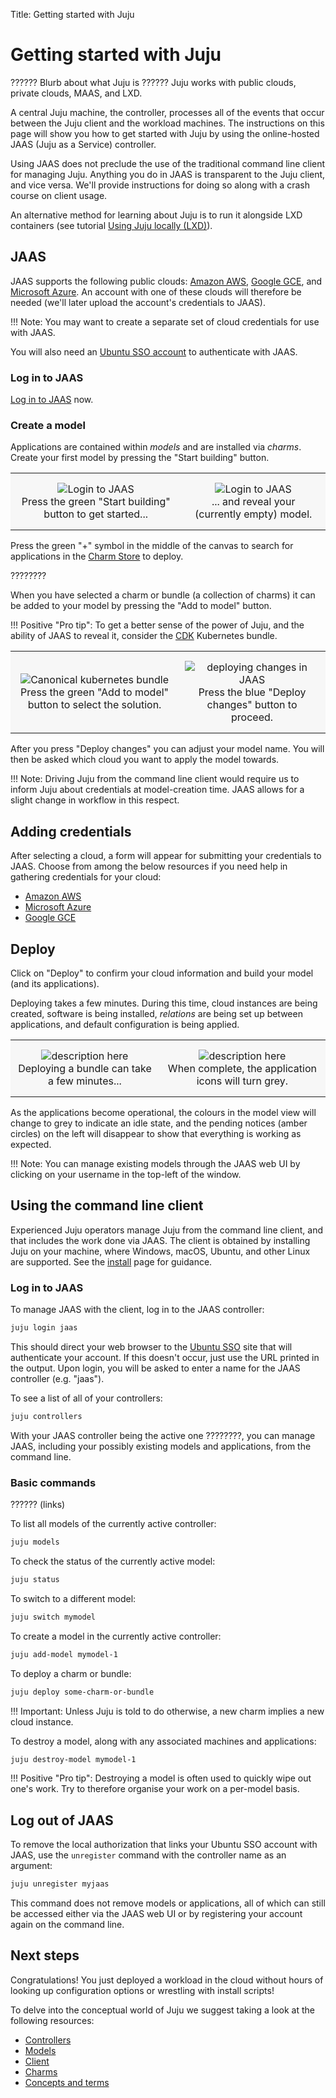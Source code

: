 Title: Getting started with Juju

# Getting started with Juju

?????? Blurb about what Juju is ??????
Juju works with public clouds, private clouds, MAAS, and LXD. 

A central Juju machine, the controller, processes all of the events that occur
between the Juju client and the workload machines. The instructions on this
page will show you how to get started with Juju by using the online-hosted JAAS
(Juju as a Service) controller.

Using JAAS does not preclude the use of the traditional command line client for
managing Juju. Anything you do in JAAS is transparent to the Juju client, and
vice versa. We'll provide instructions for doing so along with a crash course
on client usage.

An alternative method for learning about Juju is to run it alongside LXD
containers (see tutorial [Using Juju locally (LXD)][tutorial-lxd]).

## JAAS

JAAS supports the following public clouds: [Amazon AWS][clouds-aws],
[Google GCE][clouds-gce], and [Microsoft Azure][clouds-azure]. An account with
one of these clouds will therefore be needed (we'll later upload the account's
credentials to JAAS).

!!! Note:
    You may want to create a separate set of cloud credentials for use with
    JAAS.

You will also need an [Ubuntu SSO account][ubuntu-sso] to authenticate with
JAAS.

### Log in to JAAS

[Log in to JAAS][jaas-login] now.

### Create a model

Applications are contained within *models* and are installed via *charms*.
Create your first model by pressing the "Start building" button.

<style>
table th, table td {
    background: #f7f7f7;
    border: 0px solid;
    padding: 15px 10px;
}

table.logos {
    background: #f7f7f7;
    border: 0px solid;
    padding: 4px 4px;
}

table.logos th, table.logos td{
    align="center";
    valign="center";
    border: 8px;
    border-style: solid;
    border-color: #ffffff;
  }
</style>

<table width="500" border-width="0px" cellpadding="5">

<tr>

<td align="center" valign="center" border-width="0px" >
<img src="https://assets.ubuntu.com/v1/f75d51b5-jaas-login-1.png" alt="Login to JAAS" />
<br />
Press the green "Start building" button to get started...
</td>

<td align="center" valign="center" border-width="0px">
<img src="https://assets.ubuntu.com/v1/df8c587c-jaas-login-2.png" alt="Login to JAAS" />
<br />
... and reveal your (currently empty) model.
</td>

</tr>

</table>

Press the green "+" symbol in the middle of the canvas to search for
applications in the [Charm Store][charm-store] to deploy.

????????

When you have selected a charm or bundle (a collection of charms) it can be
added to your model by pressing the "Add to model" button.

!!! Positive "Pro tip":
    To get a better sense of the power of Juju, and the ability of JAAS to
    reveal it, consider the [CDK][charm-cdk] Kubernetes bundle.

<table width="500" border-width="0px" cellpadding="5">

<tr>

<td align="center" valign="center" border-width="0px" >
<img src="https://assets.ubuntu.com/v1/d028b6af-jaas-kubernetes.png" alt="Canonical kubernetes bundle" />
<br />
Press the green "Add to model" button to select the solution.
</td>

<td align="center" valign="center" border-width="0px">
<img src="https://assets.ubuntu.com/v1/282711b6-jaas-deploy-changes.png" alt="deploying changes in JAAS" />
<br />
Press the blue "Deploy changes" button to proceed.
</td>

</tr>

</table>

After you press "Deploy changes" you can adjust your model name. You will then
be asked which cloud you want to apply the model towards.

!!! Note:
    Driving Juju from the command line client would require us to inform Juju
    about credentials at model-creation time. JAAS allows for a slight change
    in workflow in this respect.
    
## Adding credentials

After selecting a cloud, a form will appear for submitting your credentials to
JAAS. Choose from among the below resources if you need help in gathering
credentials for your cloud:

 - [Amazon AWS][clouds-aws-creds]
 - [Microsoft Azure][clouds-azure-creds]
 - [Google GCE][clouds-gce-creds]

## Deploy

Click on "Deploy" to confirm your cloud information and build your model (and
its applications).

Deploying takes a few minutes. During this time, cloud instances are being
created, software is being installed, *relations* are being set up between
applications, and default configuration is being applied.

<table width="500" border-width="0px" cellpadding="5">

<tr>

<td align="center" valign="center" border-width="0px" >
<img src="https://assets.ubuntu.com/v1/16cd1b56-jaas-deploy-1.png" alt="description here" />
<br />
Deploying a bundle can take a few minutes...
</td>

<td align="center" valign="center" border-width="0px">
<img src="https://assets.ubuntu.com/v1/0763358e-jaas-deploy-2.png" alt="description here" />
<br />
When complete, the application icons will turn grey.
</td>

</tr>

</table>

As the applications become operational, the colours in the model view will
change to grey to indicate an idle state, and the pending notices (amber
circles) on the left will disappear to show that everything is working as
expected.

!!! Note:
    You can manage existing models through the JAAS web UI by clicking on your
    username in the top-left of the window.

## Using the command line client

Experienced Juju operators manage Juju from the command line client, and that
includes the work done via JAAS. The client is obtained by installing Juju on
your machine, where Windows, macOS, Ubuntu, and other Linux are supported. See
the [install][install] page for guidance.

### Log in to JAAS

To manage JAAS with the client, log in to the JAAS controller:

```bash
juju login jaas
```

This should direct your web browser to the [Ubuntu SSO][ubuntu-sso] site that
will authenticate your account. If this doesn't occur, just use the URL printed
in the output. Upon login, you will be asked to enter a name for the JAAS
controller (e.g. "jaas").

To see a list of all of your controllers:

```bash
juju controllers
```

With your JAAS controller being the active one ????????, you can manage JAAS,
including your possibly existing models and applications, from the command
line.

### Basic commands

?????? (links)

To list all models of the currently active controller:

```bash
juju models
```

To check the status of the currently active model:

```bash
juju status
```

To switch to a different model:

```bash
juju switch mymodel
```

To create a model in the currently active controller:

```bash
juju add-model mymodel-1
```

To deploy a charm or bundle:

```bash
juju deploy some-charm-or-bundle
```

!!! Important:
    Unless Juju is told to do otherwise, a new charm implies a new cloud
    instance.

To destroy a model, along with any associated machines and applications:

```bash
juju destroy-model mymodel-1
```

!!! Positive "Pro tip":
    Destroying a model is often used to quickly wipe out one's work. Try to
    therefore organise your work on a per-model basis.

## Log out of JAAS

To remove the local authorization that links your Ubuntu SSO account with JAAS,
use the `unregister` command with the controller name as an argument:

```bash
juju unregister myjaas
```

This command does not remove models or applications, all of which can still
be accessed either via the JAAS web UI or by registering your account again
on the command line.

## Next steps

Congratulations! You just deployed a workload in the cloud without hours of
looking up configuration options or wrestling with install scripts!

To delve into the conceptual world of Juju we suggest taking a look at the
following resources:

 - [Controllers][controllers]
 - [Models][models]
 - [Client][client]
 - [Charms][charms]
 - [Concepts and terms][concepts]


<!-- LINKS -->

[jaas-login]: https://jujucharms.com/login
[ubuntu-sso]: https://login.ubuntu.com/
[install]: ./reference-install.md
[charms-bundles]: ./charms-bundles.md
[charm-store]: https://jujucharms.com/store
[charm-cdk]: https://jujucharms.com/canonical-kubernetes/
[tutorial-lxd]: ./tut-lxd.md
[clouds-azure]: ./help-azure.md
[clouds-aws]: ./clouds-aws.md
[clouds-gce]: ./help-google.md
[clouds-aws-creds]: ./clouds-aws.md#credentials
[clouds-azure-creds]: ./help-azure.md#credentials
[clouds-gce-creds]: ./help-google.md#download-credentials
[controllers]: ./controllers.md
[models]: ./models.md
[client]: ./client.md
[charms]: ./charms.md
[concepts]: ./juju-concepts.md
